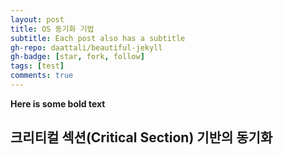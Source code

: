 ```yaml
---
layout: post
title: OS 동기화 기법
subtitle: Each post also has a subtitle
gh-repo: daattali/beautiful-jekyll
gh-badge: [star, fork, follow]
tags: [test]
comments: true
---
```


**Here is some bold text**

## 크리티컬 섹션(Critical Section) 기반의 동기화
  
